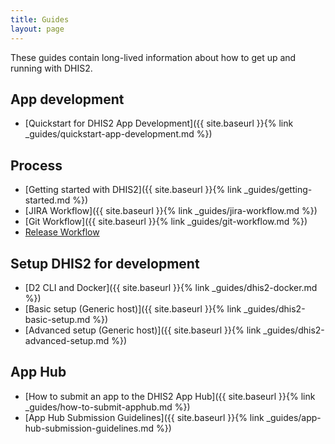 ```yaml
---
title: Guides
layout: page
---
```


These guides contain long-lived information about how to get up and
running with DHIS2.

## App development

-   [Quickstart for DHIS2 App Development]({{ site.baseurl }}{% link _guides/quickstart-app-development.md %})

## Process

-   [Getting started with DHIS2]({{ site.baseurl }}{% link _guides/getting-started.md %})
-   [JIRA Workflow]({{ site.baseurl }}{% link _guides/jira-workflow.md %})
-   [Git Workflow]({{ site.baseurl }}{% link _guides/git-workflow.md %})
-   [Release Workflow](https://github.com/dhis2/notes/blob/master/platform/processes/dhis2-release-lifecycle.md)

## Setup DHIS2 for development

-   [D2 CLI and Docker]({{ site.baseurl }}{% link _guides/dhis2-docker.md %})
-   [Basic setup (Generic host)]({{ site.baseurl }}{% link _guides/dhis2-basic-setup.md %})
-   [Advanced setup (Generic host)]({{ site.baseurl }}{% link _guides/dhis2-advanced-setup.md %})

## App Hub

-   [How to submit an app to the DHIS2 App Hub]({{ site.baseurl }}{% link _guides/how-to-submit-apphub.md %})
-   [App Hub Submission Guidelines]({{ site.baseurl }}{% link _guides/app-hub-submission-guidelines.md %})
